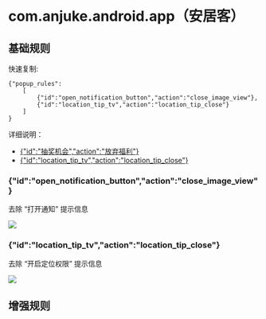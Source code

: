 # com.anjuke.android.app（安居客）

## 基础规则

快速复制:
```
{"popup_rules":
    [
        {"id":"open_notification_button","action":"close_image_view"},
        {"id":"location_tip_tv","action":"location_tip_close"}
    ]
}
```
详细说明：
- [{"id":"抽奖机会","action":"放弃福利"}](#id抽奖机会action放弃福利)
- [{"id":"location_tip_tv","action":"location_tip_close"}](#idlocation_tip_tvactionlocation_tip_close)

### {"id":"open_notification_button","action":"close_image_view"}
去除 “打开通知” 提示信息

![](./assets/打开通知提示信息.jpg)

### {"id":"location_tip_tv","action":"location_tip_close"}
去除 “开启定位权限” 提示信息

![](./assets/开启定位权限.jpg)

## 增强规则
